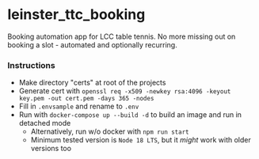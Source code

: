 # leinster_ttc_booking

Booking automation app for LCC table tennis. No more missing out on booking a slot - automated and optionally recurring.

### Instructions

-   Make directory "certs" at root of the projects
-   Generate cert with `openssl req -x509 -newkey rsa:4096 -keyout key.pem -out cert.pem -days 365 -nodes`
-   Fill in `.envsample` and rename to `.env`
-   Run with `docker-compose up --build -d` to build an image and run in detached mode
    -   Alternatively, run w/o docker with `npm run start`
    -   Minimum tested version is `Node 18 LTS`, but it _might_ work with older versions too
